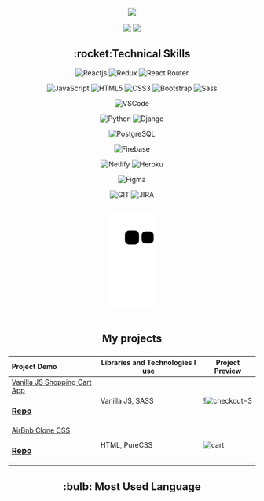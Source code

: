 <p align="center">
 <img src="https://readme-typing-svg.demolab.com/?lines=Type+messages+everywhere!;Hello+I+'+m+a+Duygu!; Make+your+readme+stand+out!&font=Fira%20Code&center=true&width=380&height=50&duration=4000&pause=1000">
</p>

<p align="center">
  <a href="https://github.com/search?q=extension%3Amd+%22https+readme+typing+svg%22&type=Code" alt="Users" title="Repo users">
    <img src="https://freshidea.com/jonah/app/github-search-results/readme-typing-svg/index.php"/></a>
  <a href="https://discord.gg/fPrdqh3Zfu" alt="Discord" title="Dev Pro Tips Discussion & Support Server">
    <img src="https://img.shields.io/discord/819650821314052106?color=7289DA&logo=discord&logoColor=white&style=for-the-badge"/></a>
</p>

<h2 align="center">:rocket:Technical Skills</h2>
<div align="center">
<img
        src="https://img.shields.io/badge/React-20232A?style=for-the-badge&logo=react&logoColor=61DAFB"
        alt="Reactjs"
      />
<img
        src="https://img.shields.io/badge/Redux-593D88?style=for-the-badge&logo=redux&logoColor=white"
        alt="Redux"
      />
<img
        src="https://img.shields.io/badge/React_Router-CA4245?style=for-the-badge&logo=react-router&logoColor=white"
        alt="React Router"
      />
  
<img
        src="https://img.shields.io/badge/JavaScript-323330?style=for-the-badge&logo=javascript&logoColor=F7DF1E"
        alt="JavaScript"
      />
<img
        src="https://img.shields.io/badge/HTML5-E34F26?style=for-the-badge&logo=html5&logoColor=white"
        alt="HTML5"
      />
<img
        src="https://img.shields.io/badge/CSS3-1572B6?style=for-the-badge&logo=css3&logoColor=white"
        alt="CSS3"
      />
<img
        src="https://img.shields.io/badge/Bootstrap-563D7C?style=for-the-badge&logo=bootstrap&logoColor=white"
        alt="Bootstrap"
      />
<img
        src="https://img.shields.io/badge/Sass-CC6699?style=for-the-badge&logo=sass&logoColor=white"
        alt="Sass"
      />


    
<img
     src="https://img.shields.io/badge/Visual_Studio_Code-0078D4?style=for-the-badge&logo=visual%20studio%20code&logoColor=white"
     alt="VSCode"
     />

     
<img
        src="https://img.shields.io/badge/Python-14354C?style=for-the-badge&logo=python&logoColor=white"
        alt="Python"
      />
<img
        src="https://img.shields.io/badge/Django-092E20?style=for-the-badge&logo=django&logoColor=white"
        alt="Django"
      />


<img
        src="https://img.shields.io/badge/PostgreSQL-316192?style=for-the-badge&logo=postgresql&logoColor=white"
        alt="PostgreSQL"
      />

<img
        src="https://img.shields.io/badge/firebase-ffca28?style=for-the-badge&logo=firebase&logoColor=black"
        alt="Firebase"
      />

     
<img
        src="https://img.shields.io/badge/Netlify-00C7B7?style=for-the-badge&logo=netlify&logoColor=white"
        alt="Netlify"
      />
<img
        src="https://img.shields.io/badge/Heroku-430098?style=for-the-badge&logo=heroku&logoColor=white"
        alt="Heroku"
      />

<img
      src="https://img.shields.io/badge/Figma-F24E1E?style=for-the-badge&logo=figma&logoColor=white"
      alt="Figma"
      />

 <img
      src="https://img.shields.io/badge/GIT-E44C30?style=for-the-badge&logo=git&logoColor=white"
      alt="GIT"
      />
 <img
      src="https://img.shields.io/badge/Jira-0052CC?style=for-the-badge&logo=Jira&logoColor=white"
      alt="JIRA"
      />
</div>
</br>
<div  align="center"> <img src="https://github.com/SdtAslan/SdtAslan/blob/output/github-contribution-grid-snake.svg" background="black" /></div>
<br>

<h2 align="center"> My projects</h2>

###

  Project Demo       |Libraries and Technologies I use     |Project Preview   
:-------------------------|-------------------------|-------------------------
[Vanilla JS Shopping Cart App](https://duygucheckoutpage.netlify.app/) <h3>[Repo](https://github.com/duygukucukoglu35/CheckOut-Page/)</h3> | Vanilla JS, SASS | !![checkout-3](https://user-images.githubusercontent.com/109351417/204655767-ff0dabcb-4180-4aea-a509-06a1e6ba9f38.gif)
[AirBnb Clone CSS](https://duygukucukoglu35.github.io/Airbnb/) <h3>[Repo](https://github.com/duygukucukoglu35/Airbnb)</h3> | HTML, PureCSS | ![cart](https://user-images.githubusercontent.com/109351417/204657241-e11c0426-b3e6-4f71-9a29-006e6be11341.gif)
<h2 align="center"> :bulb: Most Used Language</h2>
<div  align="center">
<br/>
<img
     src="https://github-readme-stats.vercel.app/api?username=duygukucukoglu35&theme=blue-green"
     alt=""
     /> <br/>
<img
     src="https://github-readme-stats.vercel.app/api/top-langs/?username=duygukucukoglu35&theme=blue-green"
     alt=""
     /> 
</div>
